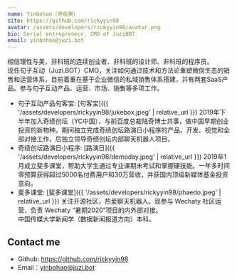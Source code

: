 ```yaml
---
name: Yinbohao（尹伯昊）
site: https://github.com/rickyyin98
avatar: /assets/developers/rickyyin98/avatar.png
bio: Serial entrepreneur, CMO of JuziBOT.
email: yinbohao@juzi.bot
---
```


相信理性与美，非科班的连续创业者、非科班的设计师、非科班的程序员。  
现任句子互动（Juzi.BOT）CMO，关注如何通过技术和方法论重塑微信生态的销售和运营体系，目前着重在基于企业微信的私域销售体系搭建，并有两套SaaS产品。参与句子互动产品、运营、市场、销售等多项工作。  
- 句子互动产品句客宝: [句客宝]({{ '/assets/developers/rickyyin98/jukebox.jpeg' | relative_url }})
2019年下半年加入奇绩创坛（YC中国），与前百度总裁陆奇博士共事，做中国早期创业投资的新物种。期间独立完成奇绩创坛路演日小程序的产品、开发、视觉和全部对接工作，后独立领导奇绩创坛内部聊天机器人项目。
- 奇绩创坛路演日小程序: [路演日]({{ '/assets/developers/rickyyin98/demoday.jpeg' | relative_url }})
2019年1月成立斐多课堂，帮助大学生通过专业课期末考试和掌握硬技能。一年多时间零预算获得超过5000名付费用户和30万营收，并获国内顶级新媒体基金投资意向。  
- 斐多课堂: [斐多课堂]({{ '/assets/developers/rickyyin98/phaedo.jpeg' | relative_url }})
关注开源社区，热爱聊天机器人。现参与 Wechaty 社区运营，负责 Wechaty “暑期2020”项目的内外部对接。  
中国传媒大学新闻学（数据新闻报道方向）本科。  

## Contact me

- Github: <https://github.com/rickyyin98>
- Email：<yinbohao@juzi.bot>
  
